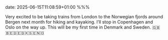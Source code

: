 date: 2025-06-15T11:08:59+01:00
%%%

Very excited to be taking trains from London to the Norwegian fjords around Bergen next month for hiking and kayaking. I’ll stop in Copenhagen and Oslo on the way up. This will be my first time in Denmark and Sweden. 🇬🇧🇧🇪🇩🇪🇩🇰🇸🇪🇳🇴
